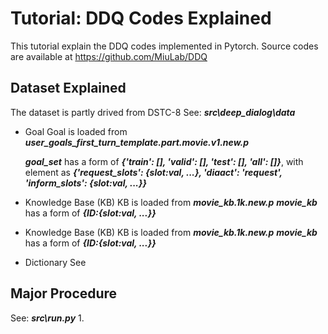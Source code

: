 # Tutorial: DDQ Codes Explained
  This tutorial explain the DDQ codes implemented in Pytorch.
  Source codes are available at https://github.com/MiuLab/DDQ

## Dataset Explained
  The dataset is partly drived from DSTC-8
  See: ***src\deep_dialog\data***
  * Goal 
      Goal is loaded from ***user_goals_first_turn_template.part.movie.v1.new.p***

      ***goal_set*** has a form of ***{'train': [], 'valid': [], 'test': [], 'all': []}***, 
      with element as ***{'request_slots': {slot:val, ...}, 'diaact': 'request', 'inform_slots': {slot:val, ...}}***

  * Knowledge Base (KB) 
      KB is loaded from ***movie_kb.1k.new.p***
      ***movie_kb*** has a form of ***{ID:{slot:val, ...}}***
  
  * Knowledge Base (KB) 
      KB is loaded from ***movie_kb.1k.new.p***
      ***movie_kb*** has a form of ***{ID:{slot:val, ...}}***

  * Dictionary
      See 

## Major Procedure
  See: ***src\run.py***
  1. 
